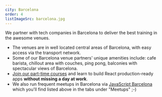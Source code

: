 ```yaml
---
city: Barcelona
order: 4
listImageSrc: barcelona.jpg
---
```


We partner with tech companies in Barcelona to deliver the best training in the awesome venues.

- The venues are in well located central areas of Barcelona, with easy access via the transport network.
- Some of our Barcelona venue partners' unique amenities include: cafe barista, chillout area with couches, ping pong, balconies with spectacular views of Barcelona.
- [Join our part-time courses](/react/training/part-time-course/barcelona) and learn to build React production-ready apps **without missing a day at work**.
- We also run frequent meetups in Barcelona via [JavaScript Barcelona](https://www.meetup.com/JavaScript-Barcelona/) which you'll find listed above in the tabs under "Meetups" ;-)
